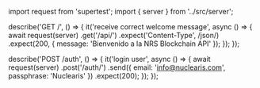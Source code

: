 import request from 'supertest';
import { server } from '../src/server';

describe('GET /', () => {
  it('receive correct welcome message', async () => {
    await request(server)
      .get('/api/')
      .expect('Content-Type', /json/)
      .expect(200, { message: 'Bienvenido a la NRS Blockchain API' });
  });
});

describe('POST /auth', () => {
  it('login user', async () => {
    await request(server)
      .post('/auth/')
      .send({
        email: 'info@nuclearis.com',
        passphrase: 'Nuclearis'
      })
      .expect(200);
  });
});

